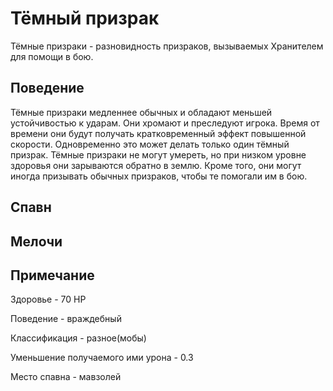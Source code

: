 # Тёмный призрак
Тёмные призраки - разновидность призраков, вызываемых Хранителем для помощи в бою.

## Поведение
Тёмные призраки медленнее обычных и обладают меньшей устойчивостью к ударам. 
Они хромают и преследуют игрока.
Время от времени они будут получать кратковременный эффект повышенной скорости. 
Одновременно это может делать только один тёмный призрак.
Тёмные призраки не могут умереть, но при низком уровне здоровья они зарываются обратно в землю.
Кроме того, они могут иногда призывать обычных призраков, чтобы те помогали им в бою.


## Спавн

## Мелочи

## Примечание
Здоровье - 70 HP

Поведение - враждебный

Классификация - разное(мобы)

Уменьшение получаемого ими урона - 0.3

Место спавна - мавзолей
